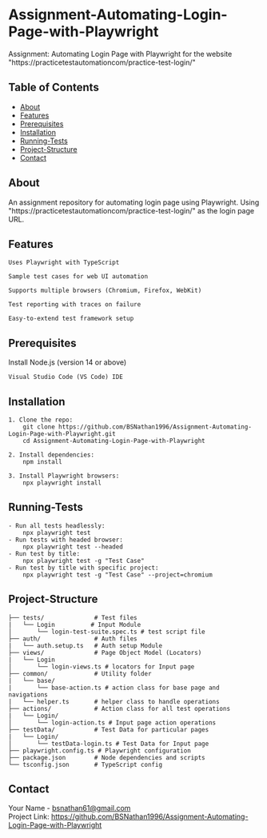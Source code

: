 # Assignment-Automating-Login-Page-with-Playwright

Assignment: Automating Login Page with Playwright for the website "https://practicetestautomationcom/practice-test-login/"

## Table of Contents

- [About](#about)
- [Features](#features)
- [Prerequisites](#prerequisites)
- [Installation](#installation)
- [Running-Tests](#running-tests)
- [Project-Structure](#project-structure)
- [Contact](#contact)

## About

An assignment repository for automating login page using Playwright. Using "https://practicetestautomationcom/practice-test-login/" as the login page URL.

## Features
    Uses Playwright with TypeScript

    Sample test cases for web UI automation

    Supports multiple browsers (Chromium, Firefox, WebKit)

    Test reporting with traces on failure

    Easy-to-extend test framework setup

## Prerequisites
Install
    Node.js (version 14 or above)
    
    Visual Studio Code (VS Code) IDE

## Installation
    1. Clone the repo:
        git clone https://github.com/BSNathan1996/Assignment-Automating-Login-Page-with-Playwright.git
        cd Assignment-Automating-Login-Page-with-Playwright

    2. Install dependencies:
        npm install

    3. Install Playwright browsers:
        npx playwright install

## Running-Tests
    - Run all tests headlessly:
        npx playwright test    
    - Run tests with headed browser:
        npx playwright test --headed
    - Run test by title:
        npx playwright test -g "Test Case"
    - Run test by title with specific project:
        npx playwright test -g "Test Case" --project=chromium
    
## Project-Structure
    ├── tests/              # Test files
    |   └── Login          # Input Module
    │       └── login-test-suite.spec.ts # test script file
    ├── auth/               # Auth files
    |   └── auth.setup.ts   # Auth setup Module
    ├── views/              # Page Object Model (Locators)
    |   └── Login
    │       └── login-views.ts # locators for Input page   
    ├── common/             # Utility folder
    |   └── base/
    |       └── base-action.ts # action class for base page and navigations
    |   └── helper.ts       # helper class to handle operations    
    ├── actions/            # Action class for all test operations
    |   └── Login/
    │       └── login-action.ts # Input page action operations
    ├── testData/           # Test Data for particular pages
    |   └── Login/
    │       └── testData-login.ts # Test Data for Input page
    ├── playwright.config.ts # Playwright configuration
    ├── package.json        # Node dependencies and scripts
    └── tsconfig.json       # TypeScript config


## Contact

Your Name - [bsnathan61@gmail.com](mailto:bsnathan61@gmail.com)  
Project Link: https://github.com/BSNathan1996/Assignment-Automating-Login-Page-with-Playwright
